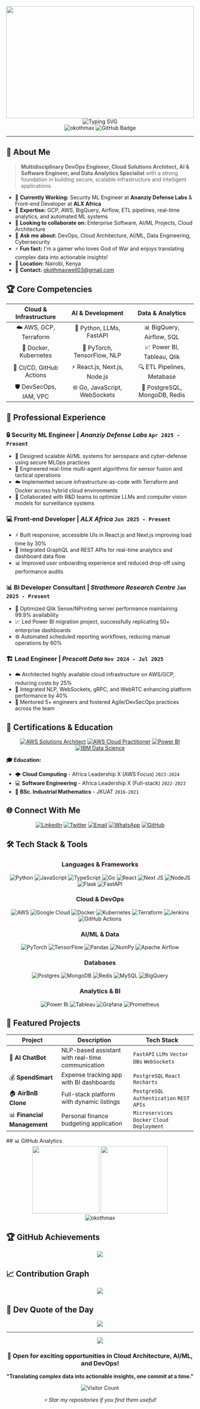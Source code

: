 <div align="center">
  <img width="100%" height="300px" src="https://capsule-render.vercel.app/api?type=waving&color=gradient&customColorList=6,11,20&height=300&section=header&text=Maxwell%20Otieno&fontSize=50&fontColor=fff&animation=twinkling&fontAlignY=40&desc=Cloud%20Architect%20|%20DevOps%20Engineer%20|%20AI%20&%20Software%20Engineer&descAlignY=60&descAlign=50"/>
</div>

<div align="center">
  <img src="https://readme-typing-svg.herokuapp.com?font=Fira+Code&pause=1000&color=00D9FF&center=true&vCenter=true&width=435&lines=Cloud+Solutions+Architect;DevOps+%26+AI+Engineer;Data+Analytics+Specialist;Full-Stack+Developer;Security+%26+MLOps+Expert" alt="Typing SVG" />
</div>

<div align="center">
  <img src="https://komarev.com/ghpvc/?username=okothmax&label=Profile%20views&color=0e75b6&style=flat" alt="okothmax" />
  <img src="https://img.shields.io/github/followers/okothmax?label=Followers&style=social" alt="GitHub Badge">
</div>

---

## 🚀 About Me

> **Multidisciplinary DevOps Engineer, Cloud Solutions Architect, AI & Software Engineer, and Data Analytics Specialist** with a strong foundation in building secure, scalable infrastructure and intelligent applications.

- 🔭 **Currently Working:** Security ML Engineer at **Ananziy Defense Labs** & Front-end Developer at **ALX Africa**
- 🌱 **Expertise:** GCP, AWS, BigQuery, Airflow, ETL pipelines, real-time analytics, and automated ML systems
- 👯 **Looking to collaborate on:** Enterprise Software, AI/ML Projects, Cloud Architecture
- 💬 **Ask me about:** DevOps, Cloud Architecture, AI/ML, Data Engineering, Cybersecurity
- ⚡ **Fun fact:** I'm a gamer who loves God of War and enjoys translating complex data into actionable insights!
- 📍 **Location:** Nairobi, Kenya
- 📧 **Contact:** okothmaxwell03@gmail.com 


## 🏆 Core Competencies

<div align="center">

| **Cloud & Infrastructure** | **AI & Development** | **Data & Analytics** |
|:--:|:--:|:--:|
| ☁️ AWS, GCP, Terraform | 🤖 Python, LLMs, FastAPI | 📊 BigQuery, Airflow, SQL |
| 🐳 Docker, Kubernetes | 🧠 PyTorch, TensorFlow, NLP | 📈 Power BI, Tableau, Qlik |
| 🔧 CI/CD, GitHub Actions | ⚡ React.js, Next.js, Node.js | 🔍 ETL Pipelines, Metabase |
| 🛡️ DevSecOps, IAM, VPC | 🌐 Go, JavaScript, WebSockets | 💾 PostgreSQL, MongoDB, Redis |

</div>

## 💼 Professional Experience

### 🔒 **Security ML Engineer** | *Ananziy Defense Labs* `Apr 2025 - Present`
- 🚀 Designed scalable AI/ML systems for aerospace and cyber-defense using secure MLOps practices
- 🤖 Engineered real-time multi-agent algorithms for sensor fusion and tactical operations
- ☁️ Implemented secure infrastructure-as-code with Terraform and Docker across hybrid cloud environments
- 🔬 Collaborated with R&D teams to optimize LLMs and computer vision models for surveillance systems

### 💻 **Front-end Developer** | *ALX Africa* `Jun 2025 - Present`
- ⚡ Built responsive, accessible UIs in React.js and Next.js improving load time by 30%
- 🔗 Integrated GraphQL and REST APIs for real-time analytics and dashboard data flow
- 📊 Improved user onboarding experience and reduced drop-off using performance audits

### 📊 **BI Developer Consultant** | *Strathmore Research Centre* `Jan 2025 - Present`
- 🎯 Optimized Qlik Sense/NPrinting server performance maintaining 99.9% availability
- 📈 Led Power BI migration project, successfully replicating 50+ enterprise dashboards
- ⚙️ Automated scheduled reporting workflows, reducing manual operations by 60%

### 🏗️ **Lead Engineer** | *Prescott Data* `Nov 2024 - Jul 2025`
- ☁️ Architected highly available cloud infrastructure on AWS/GCP, reducing costs by 25%
- 🚀 Integrated NLP, WebSockets, gRPC, and WebRTC enhancing platform performance by 40%
- 👥 Mentored 5+ engineers and fostered Agile/DevSecOps practices across the team

## 🏅 Certifications & Education

<div align="center">

[![AWS Solutions Architect](https://img.shields.io/badge/AWS-Solutions_Architect-FF9900?style=for-the-badge&logo=amazon-aws&logoColor=white)](https://aws.amazon.com/certification/)
[![AWS Cloud Practitioner](https://img.shields.io/badge/AWS-Cloud_Practitioner-FF9900?style=for-the-badge&logo=amazon-aws&logoColor=white)](https://aws.amazon.com/certification/)
[![Power BI](https://img.shields.io/badge/Microsoft-Power_BI_Analyst-F2C811?style=for-the-badge&logo=microsoft&logoColor=black)](https://docs.microsoft.com/en-us/learn/certifications/)
[![IBM Data Science](https://img.shields.io/badge/IBM-Data_Science-1261FE?style=for-the-badge&logo=ibm&logoColor=white)](https://www.ibm.com/training/)

</div>

**🎓 Education:**
- 🌩️ **Cloud Computing** - Africa Leadership X (AWS Focus) `2023-2024`
- 💻 **Software Engineering** - Africa Leadership X (Full-stack) `2022-2023`
- 📐 **BSc. Industrial Mathematics** - JKUAT `2016-2021`

## 🌐 Connect With Me

<div align="center">

[![LinkedIn](https://img.shields.io/badge/LinkedIn-0077B5?style=for-the-badge&logo=linkedin&logoColor=white)](https://linkedin.com/in/okoth-max)
[![Twitter](https://img.shields.io/badge/Twitter-1DA1F2?style=for-the-badge&logo=twitter&logoColor=white)](https://twitter.com/intro_max)
[![Email](https://img.shields.io/badge/Email-D14836?style=for-the-badge&logo=gmail&logoColor=white)](mailto:okothmaxwell03@gmail.com)
[![WhatsApp](https://img.shields.io/badge/WhatsApp-25D366?style=for-the-badge&logo=whatsapp&logoColor=white)](https://wa.me/254733471213)
[![GitHub](https://img.shields.io/badge/GitHub-100000?style=for-the-badge&logo=github&logoColor=white)](https://github.com/okothmax)

</div> 

## 🛠️ Tech Stack & Tools

<div align="center">

### **Languages & Frameworks**
![Python](https://img.shields.io/badge/python-3670A0?style=for-the-badge&logo=python&logoColor=ffdd54)
![JavaScript](https://img.shields.io/badge/javascript-%23323330.svg?style=for-the-badge&logo=javascript&logoColor=%23F7DF1E)
![TypeScript](https://img.shields.io/badge/typescript-%23007ACC.svg?style=for-the-badge&logo=typescript&logoColor=white)
![Go](https://img.shields.io/badge/go-%2300ADD8.svg?style=for-the-badge&logo=go&logoColor=white)
![React](https://img.shields.io/badge/react-%2320232a.svg?style=for-the-badge&logo=react&logoColor=%2361DAFB)
![Next JS](https://img.shields.io/badge/Next-black?style=for-the-badge&logo=next.js&logoColor=white)
![NodeJS](https://img.shields.io/badge/node.js-6DA55F?style=for-the-badge&logo=node.js&logoColor=white)
![Flask](https://img.shields.io/badge/flask-%23000.svg?style=for-the-badge&logo=flask&logoColor=white)
![FastAPI](https://img.shields.io/badge/FastAPI-005571?style=for-the-badge&logo=fastapi)

### **Cloud & DevOps**
![AWS](https://img.shields.io/badge/AWS-%23FF9900.svg?style=for-the-badge&logo=amazon-aws&logoColor=white)
![Google Cloud](https://img.shields.io/badge/GoogleCloud-%234285F4.svg?style=for-the-badge&logo=google-cloud&logoColor=white)
![Docker](https://img.shields.io/badge/docker-%230db7ed.svg?style=for-the-badge&logo=docker&logoColor=white)
![Kubernetes](https://img.shields.io/badge/kubernetes-%23326ce5.svg?style=for-the-badge&logo=kubernetes&logoColor=white)
![Terraform](https://img.shields.io/badge/terraform-%235835CC.svg?style=for-the-badge&logo=terraform&logoColor=white)
![Jenkins](https://img.shields.io/badge/jenkins-%232C5263.svg?style=for-the-badge&logo=jenkins&logoColor=white)
![GitHub Actions](https://img.shields.io/badge/github%20actions-%232671E5.svg?style=for-the-badge&logo=githubactions&logoColor=white)

### **AI/ML & Data**
![PyTorch](https://img.shields.io/badge/PyTorch-%23EE4C2C.svg?style=for-the-badge&logo=PyTorch&logoColor=white)
![TensorFlow](https://img.shields.io/badge/TensorFlow-%23FF6F00.svg?style=for-the-badge&logo=TensorFlow&logoColor=white)
![Pandas](https://img.shields.io/badge/pandas-%23150458.svg?style=for-the-badge&logo=pandas&logoColor=white)
![NumPy](https://img.shields.io/badge/numpy-%23013243.svg?style=for-the-badge&logo=numpy&logoColor=white)
![Apache Airflow](https://img.shields.io/badge/Apache%20Airflow-017CEE?style=for-the-badge&logo=Apache%20Airflow&logoColor=white)

### **Databases**
![Postgres](https://img.shields.io/badge/postgres-%23316192.svg?style=for-the-badge&logo=postgresql&logoColor=white)
![MongoDB](https://img.shields.io/badge/MongoDB-%234ea94b.svg?style=for-the-badge&logo=mongodb&logoColor=white)
![Redis](https://img.shields.io/badge/redis-%23DD0031.svg?style=for-the-badge&logo=redis&logoColor=white)
![MySQL](https://img.shields.io/badge/mysql-%2300000f.svg?style=for-the-badge&logo=mysql&logoColor=white)
![BigQuery](https://img.shields.io/badge/BigQuery-4285F4?style=for-the-badge&logo=google-cloud&logoColor=white)

### **Analytics & BI**
![Power Bi](https://img.shields.io/badge/power_bi-F2C811?style=for-the-badge&logo=powerbi&logoColor=black)
![Tableau](https://img.shields.io/badge/Tableau-E97627?style=for-the-badge&logo=Tableau&logoColor=white)
![Grafana](https://img.shields.io/badge/grafana-%23F46800.svg?style=for-the-badge&logo=grafana&logoColor=white)
![Prometheus](https://img.shields.io/badge/Prometheus-E6522C?style=for-the-badge&logo=Prometheus&logoColor=white)

</div>

## 🚀 Featured Projects

<div align="center">

| Project | Description | Tech Stack |
|---------|-------------|------------|
| 🤖 **AI ChatBot** | NLP-based assistant with real-time communication | `FastAPI` `LLMs` `Vector DBs` `WebSockets` |
| 💰 **SpendSmart** | Expense tracking app with BI dashboards | `PostgreSQL` `React` `Recharts` |
| 🏠 **AirBnB Clone** | Full-stack platform with dynamic listings | `PostgreSQL` `Authentication` `REST APIs` |
| 📊 **Financial Management** | Personal finance budgeting application | `Microservices` `Docker` `Cloud Deployment` |

</div>
## 📊 GitHub Analytics

<div align="center">

<img height="180em" src="https://github-readme-stats.vercel.app/api?username=okothmax&show_icons=true&theme=tokyonight&include_all_commits=true&count_private=true"/>
<img height="180em" src="https://github-readme-stats.vercel.app/api/top-langs/?username=okothmax&layout=compact&langs_count=8&theme=tokyonight"/>

</div>

<div align="center">
  <img src="https://github-readme-streak-stats.herokuapp.com/?user=okothmax&theme=tokyonight" alt="okothmax" />
</div>

## 🏆 GitHub Achievements

<div align="center">
  <img src="https://github-profile-trophy.vercel.app/?username=okothmax&theme=tokyonight&no-frame=true&no-bg=false&margin-w=4&row=1&column=7" />
</div>

## 📈 Contribution Graph

<div align="center">
  <img src="https://github-readme-activity-graph.vercel.app/graph?username=okothmax&theme=tokyo-night&bg_color=1a1b27&color=70a5fd&line=bf91f3&point=38bdae&area=true&hide_border=true" />
</div>

## 💭 Dev Quote of the Day

<div align="center">
  <img src="https://quotes-github-readme.vercel.app/api?type=horizontal&theme=tokyonight" />
</div>

---

<div align="center">
  <img src="https://capsule-render.vercel.app/api?type=waving&color=gradient&customColorList=6,11,20&height=100&section=footer&animation=twinkling"/>
</div>

<div align="center">
  <h3>💼 Open for exciting opportunities in Cloud Architecture, AI/ML, and DevOps!</h3>
  <p><strong>"Translating complex data into actionable insights, one commit at a time."</strong></p>
  
  ![Visitor Count](https://visitcount.itsvg.in/api?id=okothmax&icon=2&color=6)
  
  <p><em>⭐ Star my repositories if you find them useful!</em></p>
</div>
